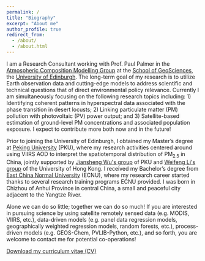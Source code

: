 ```yaml
---
permalink: /
title: "Biography"
excerpt: "About me"
author_profile: true
redirect_from: 
  - /about/
  - /about.html
---
```


I am a Research Consultant working with Prof. Paul Palmer in the [Atmospheric Composition Modelling Group](http://www.palmergroup.org/) at the [School of GeoSciences](https://www.ed.ac.uk/geosciences), the [University of Edinburgh](https://www.ed.ac.uk/). The long-term goal of my research is to utilize Earth observation data and cutting-edge models to address scientific and technical questions that of direct environmental policy relevance. Currently I am simultaneously focusing on the following research topics including: 1) Identifying coherent patterns in hyperspectral data associated with the phase transition in desert locusts; 2) Linking particulate matter (PM) pollution with photovoltaic (PV) power output; and 3) Satellite-based estimation of ground-level PM concentrations and associated population exposure. I expect to contribute more both now and in the future!

<!-- PhD student => Research Consultant. -->

<!-- My research interests primarily lie in leveraging satellite observations and cutting-edge models to understand spatiotemporal variabilities of particulate matter (PM) and PM’s downstream impacts (e.g. population exposure, solar photovoltaic electricity, etc). -->


Prior to joining the University of Edinburgh, I obtained my Master’s degree at [Peking University](https://www.pku.edu.cn/) (PKU), where my research activities centered around using VIIRS AOD to interpret the spatiotemporal distribution of PM<sub>2.5</sub> in China, jointly supported by [Jiansheng Wu's group](http://web.pkusz.edu.cn/wujs) of PKU and [Weifeng Li's group](http://fac.arch.hku.hk/upad/wfli/) of the University of Hong Kong. I received my Bachelor’s degree from [East China Normal University](https://www.ecnu.edu.cn/) (ECNU), where my research career started thanks to several research training programs ECNU provided. I was born in Chizhou of Anhui Province in central China, a small and peaceful city adjacent to the Yangtze River.

Alone we can do so little; together we can do so much! If you are interested in pursuing science by using satellite remotely sensed data (e.g. MODIS, VIIRS, etc.), data-driven models (e.g. panel data regression models, geographically weighted regression models, random forests, etc.), process-driven models (e.g. GEOS-Chem, PVLIB-Python, etc.), and so forth, you are welcome to contact me for potential co-operations!

[Download my curriculum vitae (CV)](https://feiyao-edinburgh.github.io/files/FeiCV.pdf)



